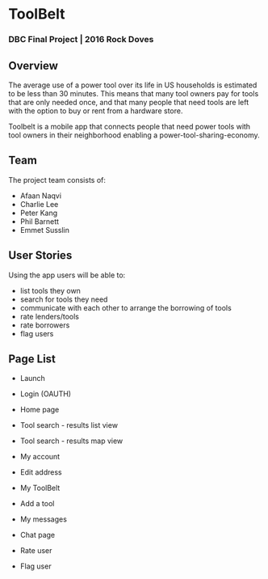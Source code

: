 # ToolBelt
### DBC Final Project | 2016 Rock Doves

## Overview
The average use of a power tool over its life in US households is estimated to be less than 30 minutes. This means that many tool owners pay for tools that are only needed once, and that many people that need tools are left with the option to buy or rent from a hardware store.

Toolbelt is a mobile app that connects people that need power tools with tool owners in their neighborhood enabling a power-tool-sharing-economy.

## Team
The project team consists of:
* Afaan Naqvi
* Charlie Lee
* Peter Kang
* Phil Barnett
* Emmet Susslin

## User Stories
Using the app users will be able to:
* list tools they own
* search for tools they need
* communicate with each other to arrange the borrowing of tools
* rate lenders/tools
* rate borrowers
* flag users

## Page List
* Launch
* Login (OAUTH)
* Home page

* Tool search - results list view
* Tool search - results map view

* My account
* Edit address

* My ToolBelt
* Add a tool

* My messages
* Chat page
* Rate user
* Flag user




